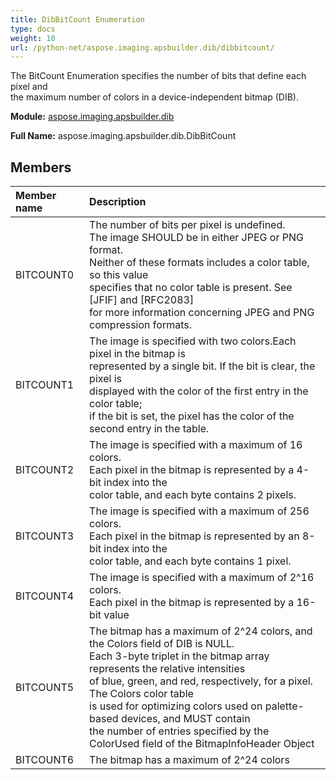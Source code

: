```yaml
---
title: DibBitCount Enumeration
type: docs
weight: 10
url: /python-net/aspose.imaging.apsbuilder.dib/dibbitcount/
---
```


The BitCount Enumeration specifies the number of bits that define each pixel and<br/>                the maximum number of colors in a device-independent bitmap (DIB).

**Module:** [aspose.imaging.apsbuilder.dib](/imaging/python-net/aspose.imaging.apsbuilder.dib/)

**Full Name:** aspose.imaging.apsbuilder.dib.DibBitCount

## **Members**
| **Member name** | **Description** |
| :- | :- |
| BITCOUNT0 | The number of bits per pixel is undefined.<br/>                The image SHOULD be in either JPEG or PNG format.<br/>                Neither of these formats includes a color table, so this value<br/>                specifies that no color table is present. See [JFIF] and [RFC2083]<br/>                for more information concerning JPEG and PNG compression formats. |
| BITCOUNT1 | The image is specified with two colors.Each pixel in the bitmap is<br/>                represented by a single bit. If the bit is clear, the pixel is<br/>                displayed with the color of the first entry in the color table;<br/>                if the bit is set, the pixel has the color of the second entry in the table. |
| BITCOUNT2 | The image is specified with a maximum of 16 colors.<br/>                Each pixel in the bitmap is represented by a 4-bit index into the<br/>                color table, and each byte contains 2 pixels. |
| BITCOUNT3 | The image is specified with a maximum of 256 colors.<br/>                Each pixel in the bitmap is represented by an 8-bit index into the<br/>                color table, and each byte contains 1 pixel. |
| BITCOUNT4 | The image is specified with a maximum of 2^16 colors.<br/>                Each pixel in the bitmap is represented by a 16-bit value |
| BITCOUNT5 | The bitmap has a maximum of 2^24 colors, and the Colors field of DIB is NULL.<br/>                Each 3-byte triplet in the bitmap array represents the relative intensities<br/>                of blue, green, and red, respectively, for a pixel. The Colors color table<br/>                is used for optimizing colors used on palette-based devices, and MUST contain<br/>                the number of entries specified by the ColorUsed field of the BitmapInfoHeader Object |
| BITCOUNT6 | The bitmap has a maximum of 2^24 colors |
